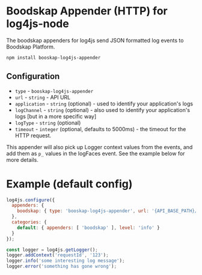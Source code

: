 # Boodskap Appender (HTTP) for log4js-node

The boodskap appenders for log4js send JSON formatted log events to Boodskap Platform.

```bash
npm install booskap-log4js-appender
```

## Configuration

* `type` - `booskap-log4js-appender`
* `url` - `string` - API URL
* `application` - `string` (optional) - used to identify your application's logs
* `logChannel` - `string` (optional) - also used to identify your application's logs [but in a more specific way]
* `logType` - `string` (optional)
* `timeout` - `integer` (optional, defaults to 5000ms) - the timeout for the HTTP request.

This appender will also pick up Logger context values from the events, and add them as `p_` values in the logFaces event. See the example below for more details.

# Example (default config)

```javascript
log4js.configure({
  appenders: {
    boodskap: { type: 'booskap-log4js-appender', url: '{API_BASE_PATH}/push/bin/data/{DOMAIN_KEY}/{API_KEY}/NODE_LOG/NODE/1.0/{RULE_NAME}', application: 'booskap-log4js-appender', logType: 'application', logChannel: 'node' }
  },
  categories: {
    default: { appenders: [ 'boodskap' ], level: 'info' }
  }
});

const logger = log4js.getLogger();
logger.addContext('requestId', '123');
logger.info('some interesting log message');
logger.error('something has gone wrong');
```
